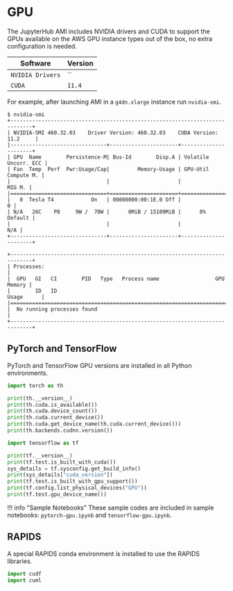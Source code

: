 # GPU

The JupyterHub AMI includes NVIDIA drivers and CUDA to support the GPUs available
on the AWS GPU instance types out of the box, no extra configuration is needed.

| Software | Version |
|---|---|
| `NVIDIA Drivers` | `` |
| `CUDA` | `11.4` |

For example, after launching AMI in a `g4dn.xlarge` instance run `nvidia-smi`.

```shell title="Terminal"
$ nvidia-smi
+-----------------------------------------------------------------------------+
| NVIDIA-SMI 460.32.03    Driver Version: 460.32.03    CUDA Version: 11.2     |
|-------------------------------+----------------------+----------------------+
| GPU  Name        Persistence-M| Bus-Id        Disp.A | Volatile Uncorr. ECC |
| Fan  Temp  Perf  Pwr:Usage/Cap|         Memory-Usage | GPU-Util  Compute M. |
|                               |                      |               MIG M. |
|===============================+======================+======================|
|   0  Tesla T4            On   | 00000000:00:1E.0 Off |                    0 |
| N/A   26C    P8     9W /  70W |      0MiB / 15109MiB |      0%      Default |
|                               |                      |                  N/A |
+-------------------------------+----------------------+----------------------+

+-----------------------------------------------------------------------------+
| Processes:                                                                  |
|  GPU   GI   CI        PID   Type   Process name                  GPU Memory |
|        ID   ID                                                   Usage      |
|=============================================================================|
|  No running processes found                                                 |
+-----------------------------------------------------------------------------+
```

## PyTorch and TensorFlow

PyTorch and TensorFlow GPU versions are installed in all Python environments.

```python title="Python"
import torch as th

print(th.__version__)
print(th.cuda.is_available())
print(th.cuda.device_count())
print(th.cuda.current_device())
print(th.cuda.get_device_name(th.cuda.current_device()))
print(th.backends.cudnn.version())
```

```python title="Python"
import tensorflow as tf

print(tf.__version__)
print(tf.test.is_built_with_cuda())
sys_details = tf.sysconfig.get_build_info()
print(sys_details["cuda_version"])
print(tf.test.is_built_with_gpu_support())
print(tf.config.list_physical_devices("GPU"))
print(tf.test.gpu_device_name())
```

!!! info "Sample Notebooks"
    These sample codes are included in sample notebooks: `pytorch-gpu.ipynb` and `tensorflow-gpu.ipynb`.

## RAPIDS

A special RAPIDS conda environment is installed to use the RAPIDS libraries.

```python title="Python"
import cudf
import cuml


```
